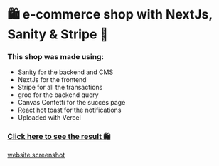 # 🛍️ e-commerce shop with NextJs, Sanity & Stripe 🛒
### This shop was made using: 
  * Sanity for the backend and CMS
  * NextJs for the frontend
  * Stripe for all the transactions
  * groq for the backend query
  * Canvas Confetti for the succes page
  * React hot toast for the notifications
  * Uploaded with Vercel
 
 ### [Click here to see the result 🛍️](https://sanity-stripe-shop.vercel.app/)

[website screenshot](./sanityStripe.jpg)
